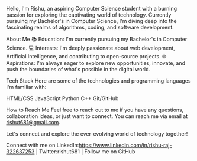 Hello,
I'm Rishu, an aspiring Computer Science student with a burning passion for exploring the captivating world of technology. Currently pursuing my Bachelor's in Computer Science, I'm diving deep into the fascinating realms of algorithms, coding, and software development. 

About Me
📚 Education: I'm currently pursuing my Bachelor's in Computer Science.
💻 Interests: I'm deeply passionate about web development, Artificial Intelligence, and contributing to open-source projects.
🌐 Aspirations: I'm always eager to explore new opportunities, innovate, and push the boundaries of what's possible in the digital world.

Tech Stack
Here are some of the technologies and programming languages I'm familiar with:

HTML/CSS
JavaScript
Python
C++
Git/GitHub

How to Reach Me
Feel free to reach out to me if you have any questions, collaboration ideas, or just want to connect. You can reach me via email at rishut681@gmail.com.

Let's connect and explore the ever-evolving world of technology together!

Connect with me on LinkedIn:https://www.linkedin.com/in/rishu-raj-322637253 | Twitter:rishut681 | Follow me on GitHub
